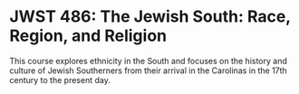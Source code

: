 # JWST 486: The Jewish South: Race, Region, and Religion

This course explores ethnicity in the South and focuses on the history and culture of Jewish Southerners from their arrival in the Carolinas in the 17th century to the present day.